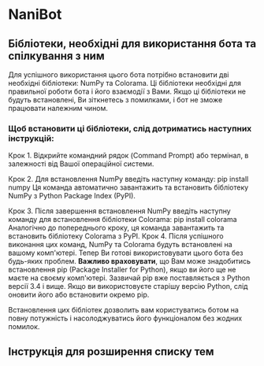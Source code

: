 # NaniBot
## Бібліотеки, необхідні для використання бота та спілкування з ним ##
Для успішного використання цього бота потрібно встановити дві необхідні бібліотеки: NumPy та Colorama. Ці бібліотеки необхідні для правильної роботи бота і його взаємодії з Вами. Якщо ці бібліотеки не будуть встановлені, Ви зіткнетесь з помилками, і бот не зможе працювати належним чином.
### Щоб встановити ці бібліотеки, слід дотриматись наступних інструкцій: ###
Крок 1. Відкрийте командний рядок (Command Prompt) або термінал, в залежності від Вашої операційної системи.

Крок 2. Для встановлення NumPy введіть наступну команду:
pip install numpy
Ця команда автоматично завантажить та встановить бібліотеку NumPy з Python Package Index (PyPI).

Крок 3. Після завершення встановлення NumPy введіть наступну команду для встановлення бібліотеки Colorama:
pip install colorama
Аналогічно до попереднього кроку, ця команда завантажить та встановить бібліотеку Colorama з PyPI.
Крок 4. Після успішного виконання цих команд, NumPy та Colorama будуть встановлені на вашому комп'ютері. Тепер Ви готові використовувати цього бота без будь-яких проблем.
**Важливо враховувати**, що Вам може знадобитись встановлення pip (Package Installer for Python), якщо ви його ще не маєте на своєму комп'ютері. Зазвичай pip вже поставляється з Python версії 3.4 і вище. Якщо ви використовуєте старішу версію Python, слід оновити його або встановити окремо pip.

Встановлення цих бібліотек дозволить вам користуватись ботом на повну потужність і насолоджуватись його функціоналом без жодних помилок.
## Інструкція для розширення списку тем ##
